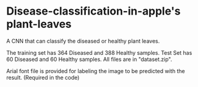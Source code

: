 # Disease-classification-in-apple's plant-leaves
A CNN that can classify the diseased or healthy plant leaves.

The training set has 364 Diseased and 388 Healthy samples. Test Set has 60 Diseased and 60 Healthy samples. All files are in "dataset.zip".

Arial font file is provided for labeling the image to be predicted with the result. (Required in the code)

